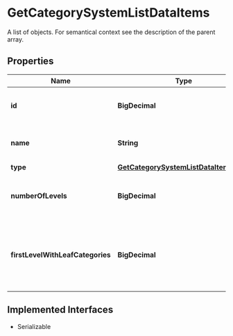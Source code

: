 

# GetCategorySystemListDataItems

A list of objects. For semantical context see the description of the parent array.

## Properties

Name | Type | Description | Notes
------------ | ------------- | ------------- | -------------
**id** | **BigDecimal** | Identifier of the category system. |  [optional]
**name** | **String** | Name of the category system. |  [optional]
**type** | [**GetCategorySystemListDataItemsType**](GetCategorySystemListDataItemsType.md) |  |  [optional]
**numberOfLevels** | **BigDecimal** | Number of levels of the category system. |  [optional]
**firstLevelWithLeafCategories** | **BigDecimal** | Number of the least detailed level of the category system that has leaf categories. |  [optional]


## Implemented Interfaces

* Serializable


